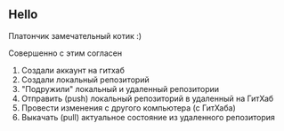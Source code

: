 ## Hello


Платончик замечательный котик :)

Совершенно с этим согласен

1. Создали аккаунт на гитхаб
2. Создали локальный репозиторий
3. "Подружили" локальный и удаленный репозитории 
4. Отправить (push) локальный репозиторий в удаленный на ГитХаб
5. Провести изменения с другого компьютера (с ГитХаба)
6. Выкачать (pull) актуальное состояние из удаленного репозитория

